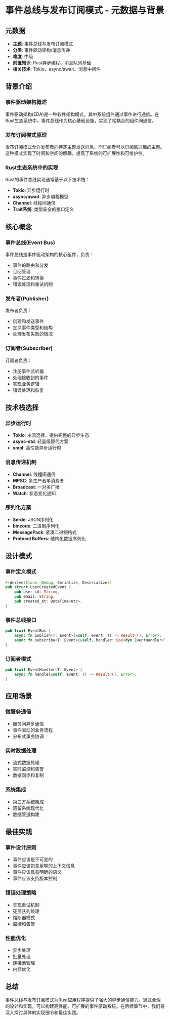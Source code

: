 # 事件总线与发布订阅模式 - 元数据与背景

## 元数据

- **主题**: 事件总线与发布订阅模式
- **分类**: 事件驱动架构/消息传递
- **难度**: 中级
- **前置知识**: Rust异步编程、消息队列基础
- **相关技术**: Tokio、async/await、消息中间件

## 背景介绍

### 事件驱动架构概述

事件驱动架构(EDA)是一种软件架构模式，其中系统组件通过事件进行通信。在Rust生态系统中，事件总线作为核心基础设施，实现了松耦合的组件间通信。

### 发布订阅模式原理

发布订阅模式允许发布者向特定主题发送消息，而订阅者可以订阅感兴趣的主题。这种模式实现了时间和空间的解耦，提高了系统的可扩展性和可维护性。

### Rust生态系统中的实现

Rust的事件总线实现通常基于以下技术栈：

- **Tokio**: 异步运行时
- **async/await**: 异步编程模型
- **Channel**: 线程间通信
- **Trait系统**: 类型安全的接口定义

## 核心概念

### 事件总线(Event Bus)

事件总线是事件驱动架构的核心组件，负责：

- 事件的路由和分发
- 订阅管理
- 事件过滤和转换
- 错误处理和重试机制

### 发布者(Publisher)

发布者负责：

- 创建和发送事件
- 定义事件类型和结构
- 处理发布失败的情况

### 订阅者(Subscriber)

订阅者负责：

- 注册事件监听器
- 处理接收到的事件
- 实现业务逻辑
- 错误处理和恢复

## 技术栈选择

### 异步运行时

- **Tokio**: 主流选择，提供完整的异步生态
- **async-std**: 轻量级替代方案
- **smol**: 高性能异步运行时

### 消息传递机制

- **Channel**: 线程间通信
- **MPSC**: 多生产者单消费者
- **Broadcast**: 一对多广播
- **Watch**: 状态变化通知

### 序列化方案

- **Serde**: JSON序列化
- **bincode**: 二进制序列化
- **MessagePack**: 紧凑二进制格式
- **Protocol Buffers**: 结构化数据序列化

## 设计模式

### 事件定义模式

```rust
#[derive(Clone, Debug, Serialize, Deserialize)]
pub struct UserCreatedEvent {
    pub user_id: String,
    pub email: String,
    pub created_at: DateTime<Utc>,
}
```

### 事件总线接口

```rust
pub trait EventBus {
    async fn publish<T: Event>(&self, event: T) -> Result<(), Error>;
    async fn subscribe<T: Event>(&self, handler: Box<dyn EventHandler<T>>) -> Result<(), Error>;
}
```

### 订阅者模式

```rust
pub trait EventHandler<T: Event> {
    async fn handle(&self, event: T) -> Result<(), Error>;
}
```

## 应用场景

### 微服务通信

- 服务间异步通信
- 事件驱动的业务流程
- 分布式事务协调

### 实时数据处理

- 流式数据处理
- 实时监控和告警
- 数据同步和复制

### 系统集成

- 第三方系统集成
- 遗留系统现代化
- 数据管道构建

## 最佳实践

### 事件设计原则

- 事件应该是不可变的
- 事件应该包含足够的上下文信息
- 事件应该具有明确的语义
- 事件应该支持版本控制

### 错误处理策略

- 实现重试机制
- 死信队列处理
- 熔断器模式
- 监控和告警

### 性能优化

- 异步处理
- 批量处理
- 连接池管理
- 内存优化

## 总结

事件总线与发布订阅模式为Rust应用程序提供了强大的异步通信能力。通过合理的设计和实现，可以构建高性能、可扩展的事件驱动系统。在后续章节中，我们将深入探讨具体的实现细节和最佳实践。
